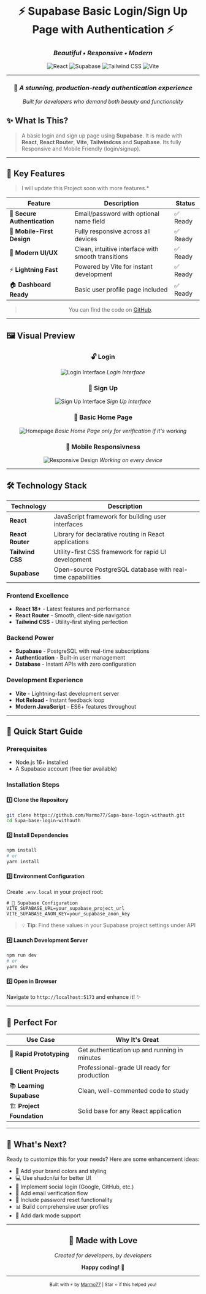 <div align="center">

# ⚡ Supabase Basic Login/Sign Up Page with Authentication ⚡

### _Beautiful • Responsive • Modern_

<img src="https://img.shields.io/badge/React-20232A?style=for-the-badge&logo=react&logoColor=61DAFB" alt="React">
<img src="https://img.shields.io/badge/Supabase-3ECF8E?style=for-the-badge&logo=supabase&logoColor=white" alt="Supabase">
<img src="https://img.shields.io/badge/Tailwind_CSS-38B2AC?style=for-the-badge&logo=tailwind-css&logoColor=white" alt="Tailwind CSS">
<img src="https://img.shields.io/badge/Vite-646CFF?style=for-the-badge&logo=vite&logoColor=white" alt="Vite">

---

### 🎨 _A stunning, production-ready authentication experience_

_Built for developers who demand both beauty and functionality_

</div>

## ✨ **What Is This?**

> A basic login and sign up page using **Supabase**. It is made with **React**, **React Router**, **Vite**, **Tailwindcss** and **Supabase**. Its fully Responsive and Mobile Friendly (login/signup).

---

## 🚀 **Key Features**

> I will update this Project soon with more features.\*

<div align="center">

| Feature                      | Description                                        | Status   |
| ---------------------------- | -------------------------------------------------- | -------- |
| 🔐 **Secure Authentication** | Email/password with optional name field            | ✅ Ready |
| 📱 **Mobile-First Design**   | Fully responsive across all devices                | ✅ Ready |
| 🎨 **Modern UI/UX**          | Clean, intuitive interface with smooth transitions | ✅ Ready |
| ⚡ **Lightning Fast**        | Powered by Vite for instant development            | ✅ Ready |
| 🏠 **Dashboard Ready**       | Basic user profile page included                   | ✅ Ready |

> You can find the code on [GitHub](https://github.com/Marmo77/Supa-base-login-withauth).

</div>

---

## 🖼️ **Visual Preview**

<div align="center">

### 🔓 **Login**

![Login Interface](./public/login.jpg)
_Login Interface_

### 📝 **Sign Up**

![Sign Up Interface](./public/register.jpg)
_Sign Up Interface_

### 🏡 **Basic Home Page**

![Homepage](./public/homepage.jpg)
_Basic Home Page only for verification if it's working_

### 📱 **Mobile Responsivness**

![Responsive Design](./public/responsivness.jpg)
_Working on every device_

</div>

---

## 🛠️ **Technology Stack**

<div align="center">

| Technology       | Description                                                 |
| ---------------- | ----------------------------------------------------------- |
| **React**        | JavaScript framework for building user interfaces           |
| **React Router** | Library for declarative routing in React applications       |
| **Tailwind CSS** | Utility-first CSS framework for rapid UI development        |
| **Supabase**     | Open-source PostgreSQL database with real-time capabilities |

</div>

### **Frontend Excellence**

- **React 18+** - Latest features and performance
- **React Router** - Smooth, client-side navigation
- **Tailwind CSS** - Utility-first styling perfection

### **Backend Power**

- **Supabase** - PostgreSQL with real-time subscriptions
- **Authentication** - Built-in user management
- **Database** - Instant APIs with zero configuration

### **Development Experience**

- **Vite** - Lightning-fast development server
- **Hot Reload** - Instant feedback loop
- **Modern JavaScript** - ES6+ features throughout

---

## 🚀 **Quick Start Guide**

### **Prerequisites**

- Node.js 16+ installed
- A Supabase account (free tier available)

### **Installation Steps**

#### 1️⃣ **Clone the Repository**

```bash
git clone https://github.com/Marmo77/Supa-base-login-withauth.git
cd Supa-base-login-withauth
```

#### 2️⃣ **Install Dependencies**

```bash
npm install
# or
yarn install
```

#### 3️⃣ **Environment Configuration**

Create `.env.local` in your project root:

```env
# 🔑 Supabase Configuration
VITE_SUPABASE_URL=your_supabase_project_url
VITE_SUPABASE_ANON_KEY=your_supabase_anon_key
```

> 💡 **Tip**: Find these values in your Supabase project settings under API

#### 4️⃣ **Launch Development Server**

```bash
npm run dev
# or
yarn dev
```

#### 5️⃣ **Open in Browser**

Navigate to `http://localhost:5173` and enhance it! ✨

---

## 🎯 **Perfect For**

<div align="center">

| Use Case                  | Why It's Great                               |
| ------------------------- | -------------------------------------------- |
| 🚀 **Rapid Prototyping**  | Get authentication up and running in minutes |
| 💼 **Client Projects**    | Professional-grade UI ready for production   |
| 📚 **Learning Supabase**  | Clean, well-commented code to study          |
| 🏗️ **Project Foundation** | Solid base for any React application         |

</div>

---

## 🔮 **What's Next?**

Ready to customize this for your needs? Here are some enhancement ideas:

- 🎨 Add your brand colors and styling
- 💻 Use shadcn/ui for better UI
- 🔐 Implement social login (Google, GitHub, etc.)
- 📧 Add email verification flow
- 🔄 Include password reset functionality
- 📊 Build comprehensive user profiles
- 🌙 Add dark mode support

---

<div align="center">

## 💫 **Made with Love**

_Created for developers, by developers_

**Happy coding!** 🎉

---

<sub>Built with ⚡ by [Marmo77](https://github.com/Marmo77) | Star ⭐ if this helped you!</sub>

</div>

